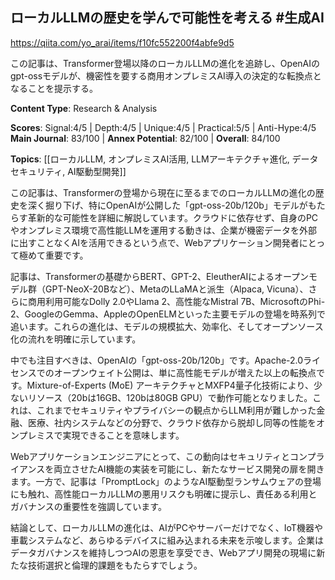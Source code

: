 ## ローカルLLMの歴史を学んで可能性を考える #生成AI

https://qiita.com/yo_arai/items/f10fc552200f4abfe9d5

この記事は、Transformer登場以降のローカルLLMの進化を追跡し、OpenAIのgpt-ossモデルが、機密性を要する商用オンプレミスAI導入の決定的な転換点となることを提示する。

**Content Type**: Research & Analysis

**Scores**: Signal:4/5 | Depth:4/5 | Unique:4/5 | Practical:5/5 | Anti-Hype:4/5
**Main Journal**: 83/100 | **Annex Potential**: 82/100 | **Overall**: 84/100

**Topics**: [[ローカルLLM, オンプレミスAI活用, LLMアーキテクチャ進化, データセキュリティ, AI駆動型開発]]

この記事は、Transformerの登場から現在に至るまでのローカルLLMの進化の歴史を深く掘り下げ、特にOpenAIが公開した「gpt-oss-20b/120b」モデルがもたらす革新的な可能性を詳細に解説しています。クラウドに依存せず、自身のPCやオンプレミス環境で高性能LLMを運用する動きは、企業が機密データを外部に出すことなくAIを活用できるという点で、Webアプリケーション開発者にとって極めて重要です。

記事は、Transformerの基礎からBERT、GPT-2、EleutherAIによるオープンモデル群（GPT-NeoX-20Bなど）、MetaのLLaMAと派生（Alpaca, Vicuna）、さらに商用利用可能なDolly 2.0やLlama 2、高性能なMistral 7B、MicrosoftのPhi-2、GoogleのGemma、AppleのOpenELMといった主要モデルの登場を時系列で追います。これらの進化は、モデルの規模拡大、効率化、そしてオープンソース化の流れを明確に示しています。

中でも注目すべきは、OpenAIの「gpt-oss-20b/120b」です。Apache-2.0ライセンスでのオープンウェイト公開は、単に高性能モデルが増えた以上の転換点です。Mixture-of-Experts (MoE) アーキテクチャとMXFP4量子化技術により、少ないリソース（20bは16GB、120bは80GB GPU）で動作可能となりました。これは、これまでセキュリティやプライバシーの観点からLLM利用が難しかった金融、医療、社内システムなどの分野で、クラウド依存から脱却し同等の性能をオンプレミスで実現できることを意味します。

Webアプリケーションエンジニアにとって、この動向はセキュリティとコンプライアンスを両立させたAI機能の実装を可能にし、新たなサービス開発の扉を開きます。一方で、記事は「PromptLock」のようなAI駆動型ランサムウェアの登場にも触れ、高性能ローカルLLMの悪用リスクも明確に提示し、責任ある利用とガバナンスの重要性を強調しています。

結論として、ローカルLLMの進化は、AIがPCやサーバーだけでなく、IoT機器や車載システムなど、あらゆるデバイスに組み込まれる未来を示唆します。企業はデータガバナンスを維持しつつAIの恩恵を享受でき、Webアプリ開発の現場に新たな技術選択と倫理的課題をもたらすでしょう。